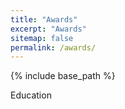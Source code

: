 ```yaml
---
title: "Awards"
excerpt: "Awards"
sitemap: false
permalink: /awards/
---
```


{% include base_path %}

Education